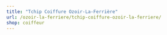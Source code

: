 ```yaml
---
title: "Tchip Coiffure Ozoir-La-Ferrière"
url: /ozoir-la-ferriere/tchip-coiffure-ozoir-la-ferriere/
shop: coiffeur
---
```


